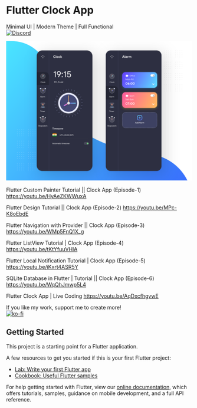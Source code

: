 # Flutter Clock App
Minimal UI | Modern Theme | Full Functional<br>
[![Discord](https://img.shields.io/discord/731616556622282814?logo=discord&logoColor=white)](https://discord.com/invite/nWFnTqP)

<p align="center">
  <img src="flutter_clock_app.png" alt="flutter alarm clock app" title="Screenshot">
</p>

Flutter Custom Painter Tutorial || Clock App (Episode-1)
https://youtu.be/HyAeZKWWuxA

Flutter Design Tutorial || Clock App (Episode-2)
https://youtu.be/MPc-K8oEbdE

Flutter Navigation with Provider || Clock App (Episode-3)
https://youtu.be/WMp5FnQ1X_g

Flutter ListView Tutorial | Clock App (Episode-4)
https://youtu.be/tKtYfuuVHlA

Flutter Local Notification Tutorial | Clock App (Episode-5)
https://youtu.be/iKxrt4ASR5Y

SQLite Database in Flutter | Tutorial || Clock App (Episode-6)
https://youtu.be/WqQhJmwp5L4

Flutter Clock App | Live Coding
https://youtu.be/AqDxcfhgvwE

If you like my work, support me to create more!<br>
[![ko-fi](https://ko-fi.com/img/githubbutton_sm.svg)](https://ko-fi.com/E1E0BVKNS)

## Getting Started

This project is a starting point for a Flutter application.

A few resources to get you started if this is your first Flutter project:

- [Lab: Write your first Flutter app](https://flutter.dev/docs/get-started/codelab)
- [Cookbook: Useful Flutter samples](https://flutter.dev/docs/cookbook)

For help getting started with Flutter, view our
[online documentation](https://flutter.dev/docs), which offers tutorials,
samples, guidance on mobile development, and a full API reference.

